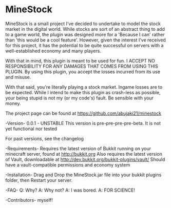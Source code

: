 MineStock
=========
MineStock is a small project I've decided to undertake to model the stock market in the digital world. While stocks are sort of an abstract thing to add to a game world, the plugin was designed more for a 'Because I can' rather than 'this would be a cool feature'. However, given the interest I've received for this project, it has the potential to be quite successful on servers with a well-established economy and many players.

With that in mind, this plugin is meant to be used for fun. I ACCEPT NO RESPONSIBILITY FOR ANY DAMAGES THAT COMES FROM USING THIS PLUGIN. By using this plugin, you accept the losses incurred from its use and misuse. 

With that said, you're literally playing a stock market. Ingame losses are to be expected. While I intend to make this plugin as crash-less as possible, your being stupid is not my (or my code's) fault. Be sensible with your money.

The project page can be found at https://github.com/abujaki21/minestock

-Version-
0.0.1 - UNSTABLE
This version is pre-pre-pre-pre-beta. It is not yet functional nor tested

For past versions, see the changelog

-Requirements-
Requires the latest version of Bukkit running on your minecraft server, found at http://bukkit.org
Also requires the latest version of Vault, downloadable at http://dev.bukkit.org/bukkit-plugins/vault/
Should have a vault-compatible permissions and economy system

-Installation-
Drag and Drop the MineStock.jar file into your bukkit plugins folder, then Restart your server.

-FAQ-
Q: Why?
A: Why not?
A: I was bored.
A: FOR SCIENCE!

-Contributors-
myself!

